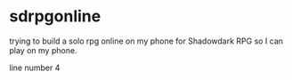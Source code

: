 # sdrpgonline
trying to build a solo rpg online on my phone for Shadowdark RPG so I can play on my phone.

line number 4